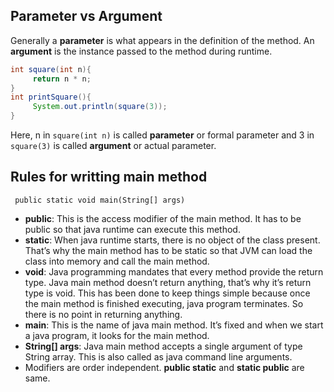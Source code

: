

## Parameter vs Argument
   Generally a **parameter** is what appears in the definition of the method. An **argument** is the instance passed to the method during runtime.
   ```java
   int square(int n){
        return n * n;
   }
   int printSquare(){
        System.out.println(square(3));
   }
```
   Here, n in ```square(int n)``` is called **parameter** or formal parameter and 3 in ```square(3)``` is called **argument** or actual parameter.
   
   
## Rules for writting main method
  ``` public static void main(String[] args)```
  - **public**: This is the access modifier of the main method. It has to be public so that java runtime can execute this method.
  - **static**: When java runtime starts, there is no object of the class present. That’s why the main method has to be static so that JVM can load the class into memory and call the main method.
  - **void**: Java programming mandates that every method provide the return type. Java main method doesn’t return anything, that’s why it’s return type is void. This has been done to keep things simple because once the main method is finished executing, java program terminates. So there is no point in returning anything.
  - **main**: This is the name of java main method. It’s fixed and when we start a java program, it looks for the main method.
  - **String[] args**: Java main method accepts a single argument of type String array. This is also called as java command line arguments. 
  - Modifiers are order independent. **public static** and **static public** are same.
  
